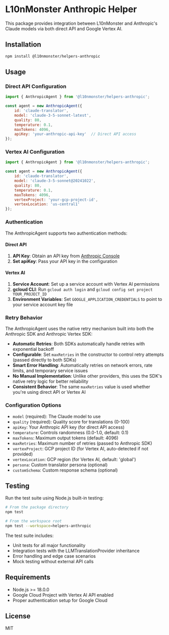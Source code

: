 # L10nMonster Anthropic Helper

This package provides integration between L10nMonster and Anthropic's Claude models via both direct API and Google Vertex AI.

## Installation

```bash
npm install @l10nmonster/helpers-anthropic
```

## Usage

### Direct API Configuration

```javascript
import { AnthropicAgent } from '@l10nmonster/helpers-anthropic';

const agent = new AnthropicAgent({
    id: 'claude-translator',
    model: 'claude-3-5-sonnet-latest',
    quality: 80,
    temperature: 0.1,
    maxTokens: 4096,
    apiKey: 'your-anthropic-api-key'  // Direct API access
});
```

### Vertex AI Configuration

```javascript
import { AnthropicAgent } from '@l10nmonster/helpers-anthropic';

const agent = new AnthropicAgent({
    id: 'claude-translator',
    model: 'claude-3-5-sonnet@20241022',
    quality: 80,
    temperature: 0.1,
    maxTokens: 4096,
    vertexProject: 'your-gcp-project-id',
    vertexLocation: 'us-central1'
});
```

### Authentication

The AnthropicAgent supports two authentication methods:

#### Direct API
1. **API Key**: Obtain an API key from [Anthropic Console](https://console.anthropic.com/)
2. **Set apiKey**: Pass your API key in the configuration

#### Vertex AI
1. **Service Account**: Set up a service account with Vertex AI permissions
2. **gcloud CLI**: Run `gcloud auth login` and `gcloud config set project YOUR_PROJECT_ID`
3. **Environment Variables**: Set `GOOGLE_APPLICATION_CREDENTIALS` to point to your service account key file

### Retry Behavior

The AnthropicAgent uses the native retry mechanism built into both the Anthropic SDK and Anthropic Vertex SDK:

- **Automatic Retries**: Both SDKs automatically handle retries with exponential backoff
- **Configurable**: Set `maxRetries` in the constructor to control retry attempts (passed directly to both SDKs)
- **Smart Error Handling**: Automatically retries on network errors, rate limits, and temporary service issues
- **No Manual Implementation**: Unlike other providers, this uses the SDK's native retry logic for better reliability
- **Consistent Behavior**: The same `maxRetries` value is used whether you're using direct API or Vertex AI

### Configuration Options

- `model` (required): The Claude model to use
- `quality` (required): Quality score for translations (0-100)
- `apiKey`: Your Anthropic API key (for direct API access)
- `temperature`: Controls randomness (0.0-1.0, default: 0.1)
- `maxTokens`: Maximum output tokens (default: 4096)
- `maxRetries`: Maximum number of retries (passed to Anthropic SDK)
- `vertexProject`: GCP project ID (for Vertex AI, auto-detected if not provided)
- `vertexLocation`: GCP region (for Vertex AI, default: 'global')
- `persona`: Custom translator persona (optional)
- `customSchema`: Custom response schema (optional)

## Testing

Run the test suite using Node.js built-in testing:

```bash
# From the package directory
npm test

# From the workspace root
npm test --workspace=helpers-anthropic
```

The test suite includes:
- Unit tests for all major functionality
- Integration tests with the LLMTranslationProvider inheritance
- Error handling and edge case scenarios
- Mock testing without external API calls

## Requirements

- Node.js >= 18.0.0
- Google Cloud Project with Vertex AI API enabled
- Proper authentication setup for Google Cloud

## License

MIT 